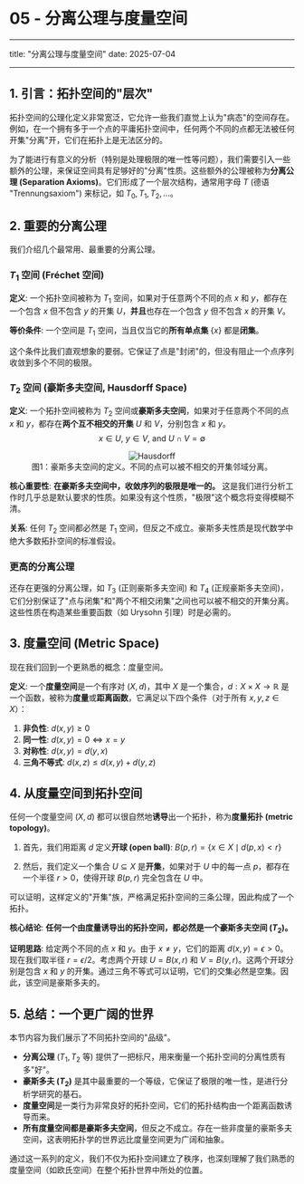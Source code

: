 # 05 - 分离公理与度量空间

---

title: "分离公理与度量空间"
date: 2025-07-04

---

## 1. 引言：拓扑空间的"层次"

拓扑空间的公理化定义非常宽泛，它允许一些我们直觉上认为"病态"的空间存在。例如，在一个拥有多于一个点的平庸拓扑空间中，任何两个不同的点都无法被任何开集"分离"开，它们在拓扑上是无法区分的。

为了能进行有意义的分析（特别是处理极限的唯一性等问题），我们需要引入一些额外的公理，来保证空间具有足够好的"分离"性质。这些额外的公理被称为**分离公理 (Separation Axioms)**。它们形成了一个层次结构，通常用字母 $T$ (德语 "Trennungsaxiom") 来标记，如 $T_0, T_1, T_2, \dots$。

## 2. 重要的分离公理

我们介绍几个最常用、最重要的分离公理。

### $T_1$ 空间 (Fréchet 空间)

**定义**:
一个拓扑空间被称为 $T_1$ 空间，如果对于任意两个不同的点 $x$ 和 $y$，都存在一个包含 $x$ 但不包含 $y$ 的开集 $U$，**并且**也存在一个包含 $y$ 但不包含 $x$ 的开集 $V$。

**等价条件**: 一个空间是 $T_1$ 空间，当且仅当它的**所有单点集** $\{x\}$ 都是**闭集**。

这个条件比我们直观想象的要弱。它保证了点是"封闭"的，但没有阻止一个点序列收敛到多个不同的极限。

### $T_2$ 空间 (豪斯多夫空间, Hausdorff Space)

**定义**:
一个拓扑空间被称为 $T_2$ 空间或**豪斯多夫空间**，如果对于任意两个不同的点 $x$ 和 $y$，都存在**两个互不相交的开集** $U$ 和 $V$，分别包含 $x$ 和 $y$。
$$ x \in U, \ y \in V, \ \text{and} \ U \cap V = \emptyset $$

<div align="center">
<img src="https://upload.wikimedia.org/wikipedia/commons/thumb/e/e7/Hausdorff_axiom_T2.svg/300px-Hausdorff_axiom_T2.svg.png" alt="Hausdorff" />
</div>
<div align="center">图1：豪斯多夫空间的定义。不同的点可以被不相交的开集邻域分离。</div>

**核心重要性**: **在豪斯多夫空间中，收敛序列的极限是唯一的。**
这是我们进行分析工作时几乎总是默认要求的性质。如果没有这个性质，"极限"这个概念将变得模糊不清。

**关系**: 任何 $T_2$ 空间都必然是 $T_1$ 空间，但反之不成立。豪斯多夫性质是现代数学中绝大多数拓扑空间的标准假设。

### 更高的分离公理

还存在更强的分离公理，如 $T_3$ (正则豪斯多夫空间) 和 $T_4$ (正规豪斯多夫空间)，它们分别保证了"点与闭集"和"两个不相交闭集"之间也可以被不相交的开集分离。这些性质在构造某些重要函数（如 Urysohn 引理）时是必需的。

## 3. 度量空间 (Metric Space)

现在我们回到一个更熟悉的概念：度量空间。

**定义**:
一个**度量空间**是一个有序对 $(X, d)$，其中 $X$ 是一个集合，$d: X \times X \to \mathbb{R}$ 是一个函数，被称为**度量**或**距离函数**，它满足以下四个条件（对于所有 $x, y, z \in X$）：

1. **非负性**: $d(x, y) \ge 0$
2. **同一性**: $d(x, y) = 0 \iff x = y$
3. **对称性**: $d(x, y) = d(y, x)$
4. **三角不等式**: $d(x, z) \le d(x, y) + d(y, z)$

## 4. 从度量空间到拓扑空间

任何一个度量空间 $(X, d)$ 都可以很自然地**诱导**出一个拓扑，称为**度量拓扑 (metric topology)**。

1. 首先，我们用距离 $d$ 定义**开球 (open ball)**:
    $B(p, r) = \{ x \in X \mid d(p, x) < r \}$

2. 然后，我们定义一个集合 $U \subseteq X$ 是**开集**，如果对于 $U$ 中的每一点 $p$，都存在一个半径 $r>0$，使得开球 $B(p, r)$ 完全包含在 $U$ 中。

可以证明，这样定义的"开集"族，严格满足拓扑空间的三条公理，因此构成了一个拓扑。

**核心结论**:
**任何一个由度量诱导出的拓扑空间，都必然是一个豪斯多夫空间 ($T_2$)。**

**证明思路**:
给定两个不同的点 $x$ 和 $y$。由于 $x \neq y$，它们的距离 $d(x,y) = \epsilon > 0$。现在我们取半径 $r = \epsilon/2$。考虑两个开球 $U = B(x, r)$ 和 $V = B(y, r)$。这两个开球分别是包含 $x$ 和 $y$ 的开集。通过三角不等式可以证明，它们的交集必然是空集。因此，该空间是豪斯多夫的。

## 5. 总结：一个更广阔的世界

本节内容为我们展示了不同拓扑空间的"品级"。

- **分离公理** ($T_1, T_2$ 等) 提供了一把标尺，用来衡量一个拓扑空间的分离性质有多"好"。
- **豪斯多夫 ($T_2$)** 是其中最重要的一个等级，它保证了极限的唯一性，是进行分析学研究的基石。
- **度量空间**是一类行为非常良好的拓扑空间，它们的拓扑结构由一个距离函数诱导而来。
- **所有度量空间都是豪斯多夫空间**，但反之不成立。存在一些非度量的豪斯多夫空间，这表明拓扑学的世界远比度量空间更为广阔和抽象。

通过这一系列的定义，我们不仅为拓扑空间建立了秩序，也深刻理解了我们熟悉的度量空间（如欧氏空间）在整个拓扑世界中所处的位置。
